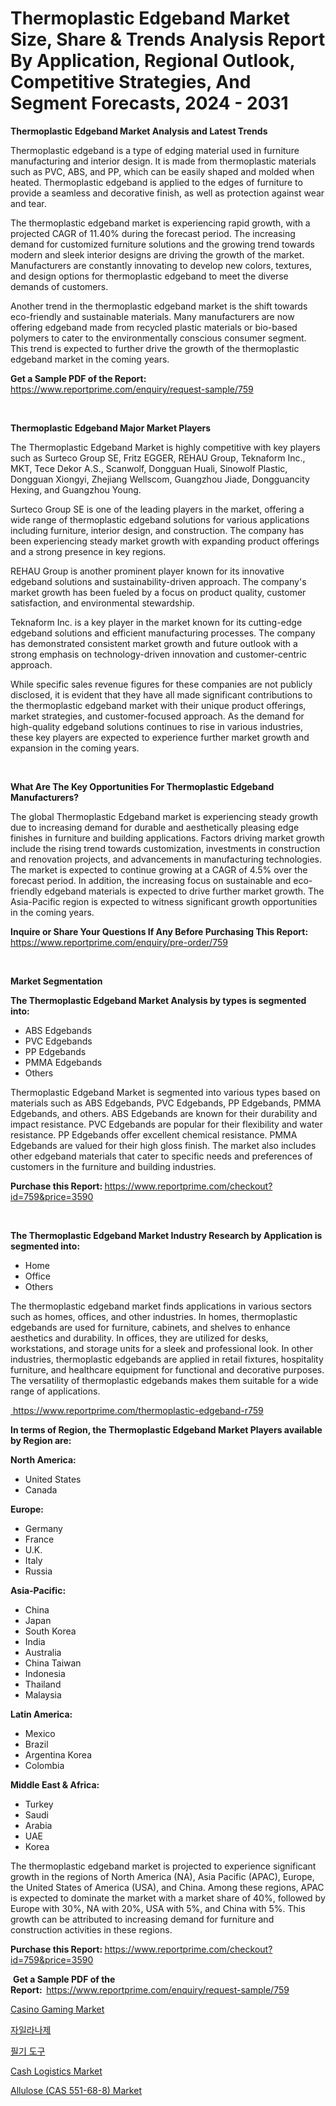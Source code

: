 <p><h1>Thermoplastic Edgeband Market Size, Share & Trends Analysis Report By Application, Regional Outlook, Competitive Strategies, And Segment Forecasts, 2024 - 2031</h1></p><p><strong>Thermoplastic Edgeband Market Analysis and Latest Trends</strong></p>
<p><p>Thermoplastic edgeband is a type of edging material used in furniture manufacturing and interior design. It is made from thermoplastic materials such as PVC, ABS, and PP, which can be easily shaped and molded when heated. Thermoplastic edgeband is applied to the edges of furniture to provide a seamless and decorative finish, as well as protection against wear and tear.</p><p>The thermoplastic edgeband market is experiencing rapid growth, with a projected CAGR of 11.40% during the forecast period. The increasing demand for customized furniture solutions and the growing trend towards modern and sleek interior designs are driving the growth of the market. Manufacturers are constantly innovating to develop new colors, textures, and design options for thermoplastic edgeband to meet the diverse demands of customers.</p><p>Another trend in the thermoplastic edgeband market is the shift towards eco-friendly and sustainable materials. Many manufacturers are now offering edgeband made from recycled plastic materials or bio-based polymers to cater to the environmentally conscious consumer segment. This trend is expected to further drive the growth of the thermoplastic edgeband market in the coming years.</p></p>
<p><strong>Get a Sample PDF of the Report:&nbsp;</strong> <a href="https://www.reportprime.com/enquiry/request-sample/759">https://www.reportprime.com/enquiry/request-sample/759</a></p>
<p>&nbsp;</p>
<p><strong>Thermoplastic Edgeband Major Market Players</strong></p>
<p><p>The Thermoplastic Edgeband Market is highly competitive with key players such as Surteco Group SE, Fritz EGGER, REHAU Group, Teknaform Inc., MKT, Tece Dekor A.S., Scanwolf, Dongguan Huali, Sinowolf Plastic, Dongguan Xiongyi, Zhejiang Wellscom, Guangzhou Jiade, Dongguancity Hexing, and Guangzhou Young.</p><p>Surteco Group SE is one of the leading players in the market, offering a wide range of thermoplastic edgeband solutions for various applications including furniture, interior design, and construction. The company has been experiencing steady market growth with expanding product offerings and a strong presence in key regions.</p><p>REHAU Group is another prominent player known for its innovative edgeband solutions and sustainability-driven approach. The company's market growth has been fueled by a focus on product quality, customer satisfaction, and environmental stewardship.</p><p>Teknaform Inc. is a key player in the market known for its cutting-edge edgeband solutions and efficient manufacturing processes. The company has demonstrated consistent market growth and future outlook with a strong emphasis on technology-driven innovation and customer-centric approach.</p><p>While specific sales revenue figures for these companies are not publicly disclosed, it is evident that they have all made significant contributions to the thermoplastic edgeband market with their unique product offerings, market strategies, and customer-focused approach. As the demand for high-quality edgeband solutions continues to rise in various industries, these key players are expected to experience further market growth and expansion in the coming years.</p></p>
<p>&nbsp;</p>
<p><strong>What Are The Key Opportunities For Thermoplastic Edgeband Manufacturers?</strong></p>
<p><p>The global Thermoplastic Edgeband market is experiencing steady growth due to increasing demand for durable and aesthetically pleasing edge finishes in furniture and building applications. Factors driving market growth include the rising trend towards customization, investments in construction and renovation projects, and advancements in manufacturing technologies. The market is expected to continue growing at a CAGR of 4.5% over the forecast period. In addition, the increasing focus on sustainable and eco-friendly edgeband materials is expected to drive further market growth. The Asia-Pacific region is expected to witness significant growth opportunities in the coming years.</p></p>
<p><strong>Inquire or Share Your Questions If Any Before Purchasing This Report:</strong> <a href="https://www.reportprime.com/enquiry/pre-order/759">https://www.reportprime.com/enquiry/pre-order/759</a></p>
<p>&nbsp;</p>
<p><strong>Market Segmentation</strong></p>
<p><strong>The Thermoplastic Edgeband Market Analysis by types is segmented into:</strong></p>
<p><ul><li>ABS Edgebands</li><li>PVC Edgebands</li><li>PP Edgebands</li><li>PMMA Edgebands</li><li>Others</li></ul></p>
<p><p>Thermoplastic Edgeband Market is segmented into various types based on materials such as ABS Edgebands, PVC Edgebands, PP Edgebands, PMMA Edgebands, and others. ABS Edgebands are known for their durability and impact resistance. PVC Edgebands are popular for their flexibility and water resistance. PP Edgebands offer excellent chemical resistance. PMMA Edgebands are valued for their high gloss finish. The market also includes other edgeband materials that cater to specific needs and preferences of customers in the furniture and building industries.</p></p>
<p><strong>Purchase this Report:&nbsp;</strong><a href="https://www.reportprime.com/checkout?id=759&price=3590">https://www.reportprime.com/checkout?id=759&price=3590</a></p>
<p>&nbsp;</p>
<p><strong>The Thermoplastic Edgeband Market Industry Research by Application is segmented into:</strong></p>
<p><ul><li>Home</li><li>Office</li><li>Others</li></ul></p>
<p><p>The thermoplastic edgeband market finds applications in various sectors such as homes, offices, and other industries. In homes, thermoplastic edgebands are used for furniture, cabinets, and shelves to enhance aesthetics and durability. In offices, they are utilized for desks, workstations, and storage units for a sleek and professional look. In other industries, thermoplastic edgebands are applied in retail fixtures, hospitality furniture, and healthcare equipment for functional and decorative purposes. The versatility of thermoplastic edgebands makes them suitable for a wide range of applications.</p></p>
<p><a href="https://www.reportprime.com/thermoplastic-edgeband-r759">&nbsp;https://www.reportprime.com/thermoplastic-edgeband-r759</a></p>
<p><strong>In terms of Region, the Thermoplastic Edgeband Market Players available by Region are:</strong></p>
<p>
    <p> <strong> North America: </strong>
        <ul>
            <li>United States</li>
            <li>Canada</li>
        </ul>
        </p> 
    <p> <strong> Europe: </strong>
        <ul>
            <li>Germany</li>
            <li>France</li>
            <li>U.K.</li>
            <li>Italy</li>
            <li>Russia</li>
        </ul>
        </p> 
    <p> <strong> Asia-Pacific: </strong>
        <ul>
            <li>China</li>
            <li>Japan</li>
            <li>South Korea</li>
            <li>India</li>
            <li>Australia</li>
            <li>China Taiwan</li>
            <li>Indonesia</li>
            <li>Thailand</li>
            <li>Malaysia</li>
        </ul>
        </p> 
    <p> <strong> Latin America: </strong>
        <ul>
            <li>Mexico</li>
            <li>Brazil</li>
            <li>Argentina Korea</li>
            <li>Colombia</li>
        </ul>
        </p> 
    <p> <strong> Middle East & Africa: </strong>
        <ul>
            <li>Turkey</li>
            <li>Saudi</li>
            <li>Arabia</li>
            <li>UAE</li>
            <li>Korea</li>
        </ul>
    </p>
    </p>
<p><p>The thermoplastic edgeband market is projected to experience significant growth in the regions of North America (NA), Asia Pacific (APAC), Europe, the United States of America (USA), and China. Among these regions, APAC is expected to dominate the market with a market share of 40%, followed by Europe with 30%, NA with 20%, USA with 5%, and China with 5%. This growth can be attributed to increasing demand for furniture and construction activities in these regions.</p></p>
<p><strong>Purchase this Report: </strong><a href="https://www.reportprime.com/checkout?id=759&price=3590">https://www.reportprime.com/checkout?id=759&price=3590</a></p>
<p>&nbsp;<strong>Get a Sample PDF of the Report:&nbsp;&nbsp;</strong><a href="https://www.reportprime.com/enquiry/request-sample/759">https://www.reportprime.com/enquiry/request-sample/759</a></p>
<p><strong></strong></p>
<p><p><a href="https://issuu.com/reportprime-2/docs/casino-gaming-market-size-2030.pptx">Casino Gaming Market</a></p><p><a href="https://medium.com/@monserratemohr/%EC%9E%90%EC%9D%BC%EB%9D%BC%EB%82%98%EC%95%84%EC%A0%9C-%EC%8B%9C%EC%9E%A5-%EA%B8%80%EB%A1%9C%EB%B2%8C-%EB%B0%8F-%EC%A7%80%EC%97%AD-%EB%B6%84%EC%84%9D-%EC%A7%80%EC%97%AD-%EA%B5%AD%EA%B0%80-%EC%88%98%EC%A4%80-%EB%B6%84%EC%84%9D-%EB%B0%8F-%EA%B2%BD%EC%9F%81-%ED%92%8D%EA%B2%BD%EC%97%90-%EC%B4%88%EC%A0%90%EC%9D%84-%EB%A7%9E%EC%B6%A4-eadff67b8693">자일라나제</a></p><p><a href="https://medium.com/@monserratemohr/%ED%95%84%EA%B8%B0%EB%8F%84%EA%B5%AC-%EC%8B%9C%EC%9E%A5-%EC%A0%90%EC%9C%A0%EC%9C%A8-%EA%B7%9C%EB%AA%A8-%ED%8A%B8%EB%A0%8C%EB%93%9C-%EC%82%B0%EC%97%85-%EB%B6%84%EC%84%9D-%EB%B3%B4%EA%B3%A0%EC%84%9C-%EC%A0%81%EC%9A%A9-%EB%B6%84%EC%95%BC-%ED%95%99%EC%83%9D-%EC%A0%84%EB%AC%B8%EA%B0%80-%EA%B8%B0%EA%B4%80-%EA%B8%B0%ED%83%80-%ED%83%80%EC%9E%85%EB%B3%84-%EC%97%B0%ED%95%84-%EC%83%89%EC%B9%A0-%EB%8F%84%EA%B5%AC-%ED%98%95%EA%B4%91%ED%8E%9C-%EB%A7%88%EC%BB%A4-%ED%95%84%EA%B8%B0-%EC%95%A1%EC%84%B8%EC%84%9C%EB%A6%AC-%EB%B0%8F-fec6f4b3172c">필기 도구</a></p><p><a href="https://issuu.com/reportprime-2/docs/cash-logistics-market-size-2030.pptx">Cash Logistics Market</a></p><p><a href="https://medium.com/@luke.wilson7856/allulose-cas-551-68-8-market-forecasts-market-trends-and-impact-analysis-2024-2031-bd2b7672ac02">Allulose (CAS 551-68-8) Market</a></p></p>